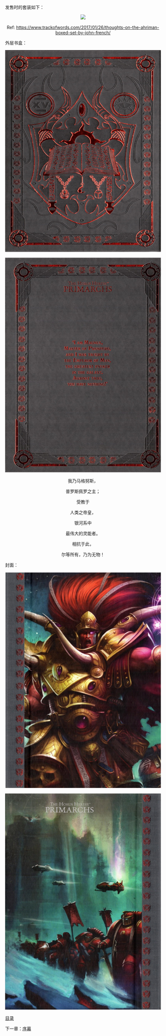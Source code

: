 发售时的套装如下：

<div align = center>

![](https://i0.hdslb.com/bfs/article/4538c8f7a250dc677ec91aabba4a9420144045315.jpg@1256w_434h_!web-article-pic.avif)

Ref: https://www.trackofwords.com/2017/01/26/thoughts-on-the-ahriman-boxed-set-by-john-french/ 

</div>



外层书盒：

<div align = center>

![](pics/cover3.jpg)

![](pics/cover4.jpg)

我乃马格努斯，

普罗斯佩罗之主；

受教于

人类之帝皇，

银河系中

最伟大的灵能者。

相抗于此，

尔等所有，乃为无物！

</div>



封面：

<div align = center>

![](pics/cover1.jpg)

![](pics/cover2.jpg)


</div>


[目录](MasterOfProsperoIndex.md)

下一章：[序幕](chpt0.md)
